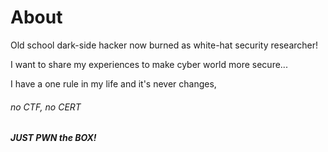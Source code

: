 # About
Old school dark-side hacker now burned as white-hat security researcher!
   
I want to share my experiences to make cyber world more secure...

I have a one rule in my life and it's never changes, 
###### no CTF, no CERT
##### JUST PWN the BOX!
